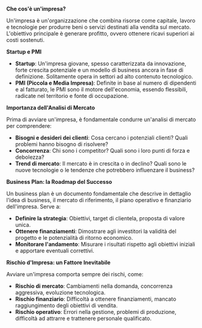 **Che cos'è un'impresa?**

  
Un'impresa è un'organizzazione che combina risorse come capitale, lavoro e tecnologie per produrre beni o servizi destinati alla vendita sul mercato. L'obiettivo principale è generare profitto, ovvero ottenere ricavi superiori ai costi sostenuti.

  

**Startup e PMI**

  

- **Startup**: Un'impresa giovane, spesso caratterizzata da innovazione, forte crescita potenziale e un modello di business ancora in fase di definizione. Solitamente opera in settori ad alto contenuto tecnologico.
- **PMI (Piccola e Media Impresa)**: Definite in base al numero di dipendenti e al fatturato, le PMI sono il motore dell'economia, essendo flessibili, radicate nel territorio e fonte di occupazione.

  

**Importanza dell'Analisi di Mercato**

  

Prima di avviare un'impresa, è fondamentale condurre un'analisi di mercato per comprendere:

  

- **Bisogni e desideri dei clienti**: Cosa cercano i potenziali clienti? Quali problemi hanno bisogno di risolvere?
- **Concorrenza**: Chi sono i competitor? Quali sono i loro punti di forza e debolezza?
- **Trend di mercato**: Il mercato è in crescita o in declino? Quali sono le nuove tecnologie o le tendenze che potrebbero influenzare il business?

  

**Business Plan: la Roadmap del Successo**

  

Un business plan è un documento fondamentale che descrive in dettaglio l'idea di business, il mercato di riferimento, il piano operativo e finanziario dell'impresa. Serve a:

  

- **Definire la strategia**: Obiettivi, target di clientela, proposta di valore unica.
- **Ottenere finanziamenti**: Dimostrare agli investitori la validità del progetto e le potenzialità di ritorno economico.
- **Monitorare l'andamento**: Misurare i risultati rispetto agli obiettivi iniziali e apportare eventuali correttivi.

  

**Rischio d'Impresa: un Fattore Inevitabile**

  

Avviare un'impresa comporta sempre dei rischi, come:

  

- **Rischio di mercato**: Cambiamenti nella domanda, concorrenza aggressiva, evoluzione tecnologica.
- **Rischio finanziario**: Difficoltà a ottenere finanziamenti, mancato raggiungimento degli obiettivi di vendita.
- **Rischio operativo**: Errori nella gestione, problemi di produzione, difficoltà ad attrarre e trattenere personale qualificato.